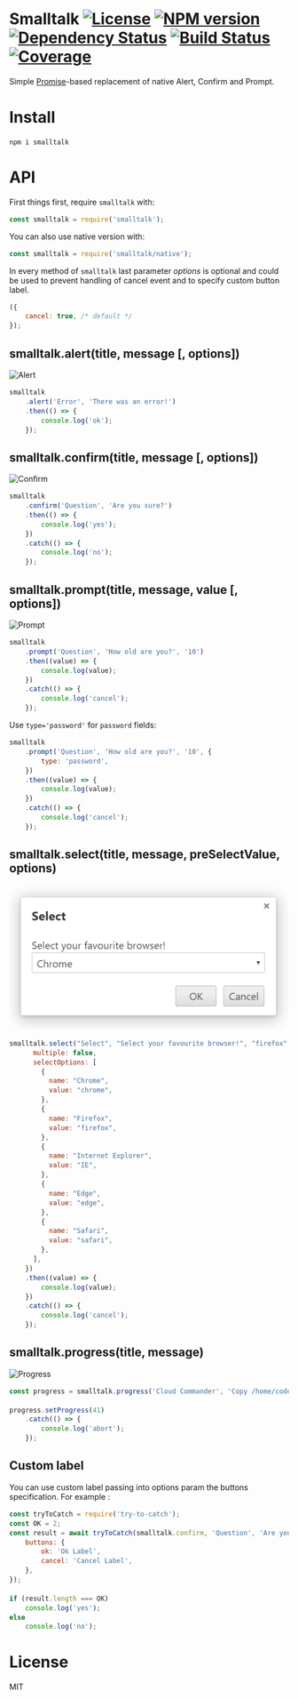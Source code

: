 # Smalltalk [![License][LicenseIMGURL]][LicenseURL] [![NPM version][NPMIMGURL]][NPMURL] [![Dependency Status][DependencyStatusIMGURL]][DependencyStatusURL] [![Build Status][BuildStatusIMGURL]][BuildStatusURL] [![Coverage][CoverageIMGURL]][CoverageURL]

Simple [Promise](https://developer.mozilla.org/en/docs/Web/JavaScript/Reference/Global_Objects/Promise)-based replacement of native Alert, Confirm and Prompt.

# Install

```
npm i smalltalk
```

# API

First things first, require `smalltalk` with:

```js
const smalltalk = require('smalltalk');
```

You can also use native version with:

```js
const smalltalk = require('smalltalk/native');
```

In every method of `smalltalk` last parameter *options* is optional and could be used
to prevent handling of cancel event and to specify custom button label.

```js
({
    cancel: true, /* default */
});
```

## smalltalk.alert(title, message [, options])

![Alert](https://raw.githubusercontent.com/coderaiser/smalltalk/master/screen/alert.png "Alert")

```js
smalltalk
    .alert('Error', 'There was an error!')
    .then(() => {
        console.log('ok');
    });
```

## smalltalk.confirm(title, message [, options])

![Confirm](https://raw.githubusercontent.com/coderaiser/smalltalk/master/screen/confirm.png "Confirm")

```js
smalltalk
    .confirm('Question', 'Are you sure?')
    .then(() => {
        console.log('yes');
    })
    .catch(() => {
        console.log('no');
    });
```

## smalltalk.prompt(title, message, value [, options])

![Prompt](https://raw.githubusercontent.com/coderaiser/smalltalk/master/screen/prompt.png "Prompt")

```js
smalltalk
    .prompt('Question', 'How old are you?', '10')
    .then((value) => {
        console.log(value);
    })
    .catch(() => {
        console.log('cancel');
    });
```

Use `type='password'` for `password` fields:

```js
smalltalk
    .prompt('Question', 'How old are you?', '10', {
        type: 'password',
    })
    .then((value) => {
        console.log(value);
    })
    .catch(() => {
        console.log('cancel');
    });
```

## smalltalk.select(title, message, preSelectValue, options)
![Select](https://raw.githubusercontent.com/coderaiser/smalltalk/master/screen/select.png "Select")

```js
smalltalk.select("Select", "Select your favourite browser!", "firefox", {
      multiple: false,
      selectOptions: [
        {
          name: "Chrome",
          value: "chrome",
        },
        {
          name: "Firefox",
          value: "firefox",
        },
        {
          name: "Internet Explorer",
          value: "IE",
        },
        {
          name: "Edge",
          value: "edge",
        },
        {
          name: "Safari",
          value: "safari",
        },
      ],
    })
    .then((value) => {
        console.log(value);
    })
    .catch(() => {
        console.log('cancel');
    });
```

## smalltalk.progress(title, message)

![Progress](https://raw.githubusercontent.com/coderaiser/smalltalk/master/screen/progress.png "Progress")

```js
const progress = smalltalk.progress('Cloud Commander', 'Copy /home/coderaiser -> /home/coderaiser/2');

progress.setProgress(41)
    .catch(() => {
        console.log('abort');
    });
```

## Custom label

You can use custom label passing into options param the buttons specification. For example :

```js
const tryToCatch = require('try-to-catch');
const OK = 2;
const result = await tryToCatch(smalltalk.confirm, 'Question', 'Are you sure?', {
    buttons: {
        ok: 'Ok Label',
        cancel: 'Cancel Label',
    },
});

if (result.length === OK)
    console.log('yes');
else
    console.log('no');
```

# License

MIT

[NPMIMGURL]: https://img.shields.io/npm/v/smalltalk.svg?style=flat&longCache=true
[BuildStatusIMGURL]: https://img.shields.io/travis/coderaiser/smalltalk/master.svg?style=flat&longCache=true
[DependencyStatusIMGURL]: https://img.shields.io/david/coderaiser/smalltalk.svg?style=flat&longCache=true
[LicenseIMGURL]: https://img.shields.io/badge/license-MIT-317BF9.svg?style=flat&longCache=true
[NPMURL]: https://npmjs.org/package/smalltalk "npm"
[BuildStatusURL]: https://travis-ci.org/coderaiser/smalltalk "Build Status"
[DependencyStatusURL]: https://david-dm.org/coderaiser/smalltalk "Dependency Status"
[LicenseURL]: https://tldrlegal.com/license/mit-license "MIT License"
[CoverageURL]: https://coveralls.io/github/coderaiser/smalltalk?branch=master
[CoverageIMGURL]: https://coveralls.io/repos/coderaiser/smalltalk/badge.svg?branch=master&service=github
